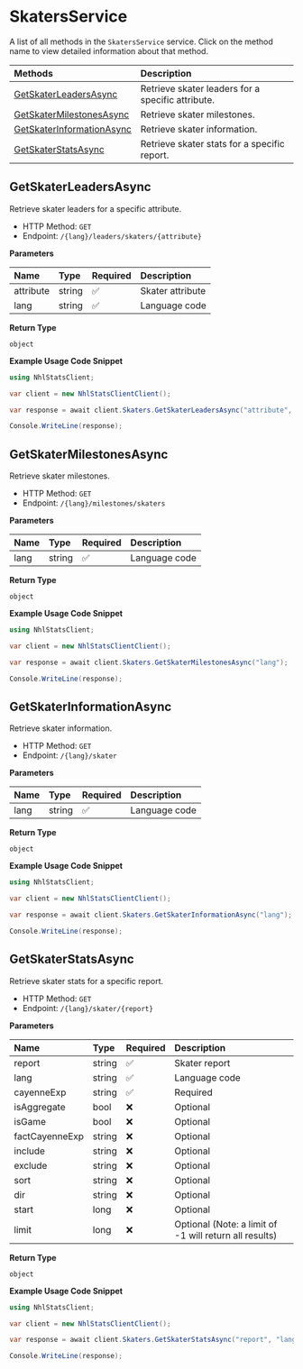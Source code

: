 # SkatersService

A list of all methods in the `SkatersService` service. Click on the method name to view detailed information about that method.

| Methods                                                 | Description                                       |
| :------------------------------------------------------ | :------------------------------------------------ |
| [GetSkaterLeadersAsync](#getskaterleadersasync)         | Retrieve skater leaders for a specific attribute. |
| [GetSkaterMilestonesAsync](#getskatermilestonesasync)   | Retrieve skater milestones.                       |
| [GetSkaterInformationAsync](#getskaterinformationasync) | Retrieve skater information.                      |
| [GetSkaterStatsAsync](#getskaterstatsasync)             | Retrieve skater stats for a specific report.      |

## GetSkaterLeadersAsync

Retrieve skater leaders for a specific attribute.

- HTTP Method: `GET`
- Endpoint: `/{lang}/leaders/skaters/{attribute}`

**Parameters**

| Name      | Type   | Required | Description      |
| :-------- | :----- | :------- | :--------------- |
| attribute | string | ✅       | Skater attribute |
| lang      | string | ✅       | Language code    |

**Return Type**

`object`

**Example Usage Code Snippet**

```csharp
using NhlStatsClient;

var client = new NhlStatsClientClient();

var response = await client.Skaters.GetSkaterLeadersAsync("attribute", "lang");

Console.WriteLine(response);
```

## GetSkaterMilestonesAsync

Retrieve skater milestones.

- HTTP Method: `GET`
- Endpoint: `/{lang}/milestones/skaters`

**Parameters**

| Name | Type   | Required | Description   |
| :--- | :----- | :------- | :------------ |
| lang | string | ✅       | Language code |

**Return Type**

`object`

**Example Usage Code Snippet**

```csharp
using NhlStatsClient;

var client = new NhlStatsClientClient();

var response = await client.Skaters.GetSkaterMilestonesAsync("lang");

Console.WriteLine(response);
```

## GetSkaterInformationAsync

Retrieve skater information.

- HTTP Method: `GET`
- Endpoint: `/{lang}/skater`

**Parameters**

| Name | Type   | Required | Description   |
| :--- | :----- | :------- | :------------ |
| lang | string | ✅       | Language code |

**Return Type**

`object`

**Example Usage Code Snippet**

```csharp
using NhlStatsClient;

var client = new NhlStatsClientClient();

var response = await client.Skaters.GetSkaterInformationAsync("lang");

Console.WriteLine(response);
```

## GetSkaterStatsAsync

Retrieve skater stats for a specific report.

- HTTP Method: `GET`
- Endpoint: `/{lang}/skater/{report}`

**Parameters**

| Name           | Type   | Required | Description                                            |
| :------------- | :----- | :------- | :----------------------------------------------------- |
| report         | string | ✅       | Skater report                                          |
| lang           | string | ✅       | Language code                                          |
| cayenneExp     | string | ✅       | Required                                               |
| isAggregate    | bool   | ❌       | Optional                                               |
| isGame         | bool   | ❌       | Optional                                               |
| factCayenneExp | string | ❌       | Optional                                               |
| include        | string | ❌       | Optional                                               |
| exclude        | string | ❌       | Optional                                               |
| sort           | string | ❌       | Optional                                               |
| dir            | string | ❌       | Optional                                               |
| start          | long   | ❌       | Optional                                               |
| limit          | long   | ❌       | Optional (Note: a limit of -1 will return all results) |

**Return Type**

`object`

**Example Usage Code Snippet**

```csharp
using NhlStatsClient;

var client = new NhlStatsClientClient();

var response = await client.Skaters.GetSkaterStatsAsync("report", "lang", "cayenneExp", true, false, "factCayenneExp", "include", "exclude", "sort", "dir", 9, 8);

Console.WriteLine(response);
```

<!-- This file was generated by liblab | https://liblab.com/ -->
